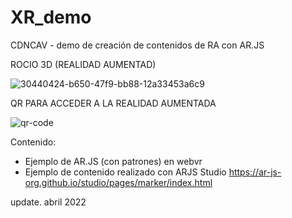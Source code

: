 # XR_demo
CDNCAV - demo de creación de contenidos de RA con AR.JS


ROCIO 3D (REALIDAD AUMENTAD) 

![30440424-b650-47f9-bb88-12a33453a6c9](https://user-images.githubusercontent.com/101641555/169080130-864e4ad7-1fcf-4929-81cb-10e1c26da1bc.png)


QR PARA ACCEDER A LA REALIDAD AUMENTADA 

![qr-code](https://user-images.githubusercontent.com/101641555/169082734-770cb6ba-e807-4d1a-809d-893fd1f298fe.png)


Contenido: 
- Ejemplo de AR.JS (con patrones) en webvr 
- Ejemplo de contenido realizado con ARJS Studio https://ar-js-org.github.io/studio/pages/marker/index.html  


update. abril 2022
